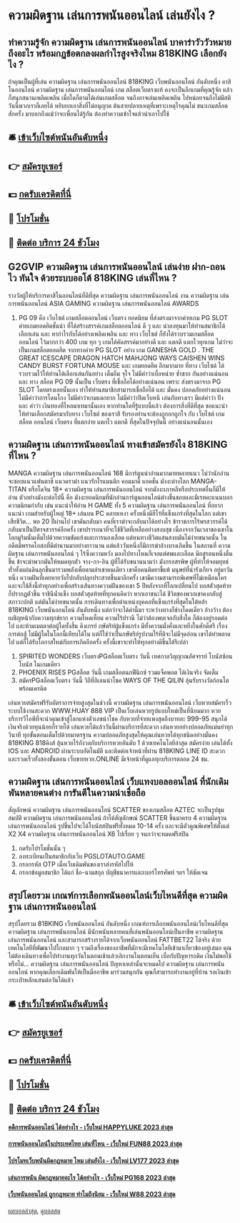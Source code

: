 # ความผิดฐาน เล่นการพนันออนไลน์ เล่นยังไง ?
## ทำความรู้จัก ความผิดฐาน เล่นการพนันออนไลน์ บาคาร่าวัววัวหมายถึงอะไร พร้อมกฏข้อตกลงผลกำไรสูงจริงไหม 818KING เลือกยังไง ?
ถ้าคุณเป็นผู้ที่เล่น ความผิดฐาน เล่นการพนันออนไลน์ 818KING เว็บพนันออนไลน์ อันดับหนึ่ง คาสิโนออนไลน์ ความผิดฐาน เล่นการพนันออนไลน์ เกม สล็อตเว็บตรงแท้ คงจะเป็นอีกเกมที่คุณรู้จัก แล้วก็สนุกสนานเพลิดเพลิน เมื่อใดก็ตามได้เล่นเกมสล็อต จนถึงอาจเล่นเพลิดเพลิน ไปหน่อยจนถึงไม่มีสติ วันนี้พวกเราก็เลยได้ หยิบยกเอาสิ่งที่ไม่อนุญาต ต้นสายปลายเหตุที่เพราะเหตุไรคุณไม่ ชนะเกมสล็อต สักครั้ง มาบอกถึงแม้ว่าจะเพื่อนได้รู้กัน ต้องทำความเข้าใจแล้วนำเอาไปใช้

## 🛎 [เข้าเว็บไซต์พนันอันดับหนึ่ง](https://bit.ly/3SdLNi2)
## 👉 [สมัครยูเซอร์](https://bit.ly/3SdLNi2)
## 💵 [กดรับเครดิตที่นี่](https://bit.ly/3dyRKHj)
## 👑 [โปรโมชั่น](https://bit.ly/3dyRKHj)
## 📱 [ติดต่อ บริการ 24 ชัวโมง](https://bit.ly/3dyRKHj)

## G2GVIP ความผิดฐาน เล่นการพนันออนไลน์ เล่นง่าย ฝาก-ถอนไว ทันใจ ด้วยระบบออโต้ 818KING เล่นที่ไหน ?
รางวัลผู้ให้บริการคาสิโนออนไลน์ที่ดีที่สุด ความผิดฐาน เล่นการพนันออนไลน์ งาน ความผิดฐาน เล่นการพนันออนไลน์ ASIA GAMING ความผิดฐาน เล่นการพนันออนไลน์ AWARDS
1. PG 09 คือ เว็บไซต์ เกมสล็อตออนไลน์ เว็บตรง ยอดนิยม ที่ส่งตรงมาจากค่ายเกม PG SLOT ค่ายเกมยอดฮิตชั้นนำ ที่ได้สร้างสรรค์เกมสล็อตออนไลน์ ดี ๆ และ น่าลงทุนมาให้ท่านสมาชิกได้เลือกเล่น และ หากำไรกับได้อย่างเพลิดเพลิน และ ทาง เว็บไซต์ ก็ยังได้รวบรวมเกมสล็อตออนไลน์ ไว้มากกว่า 400 เกม ทุก ๆ เกมได้คัดสรรค์มาอย่างดี และ แตกดี แตกไวทุกเกม ไม่ว่าจะเป็นเกมสล็อตยอดฮิต จากทางค่าย PG SLOT อย่าง เกม GANESHA GOLD . THE GREAT ICESCAPE DRAGON HATCH MAHJONG WAYS CAISHEN WINS CANDY BURST FORTUNA MOUSE และ เกมยอดฮิต อีกมากมาย ที่ทาง เว็บไซต์ ได้รวบรวมไว้ให้ท่านได้เลือกเล่นกันอย่าง เต็มอิ่ม จุใจ ไม่มีคำว่าเบื่อหน่าย ซ้ำซาก กันอย่างแน่นอน และ ทาง สล็อต PG 09 นั้นเป็น เว็บตรง ที่เชื่อถือได้อย่างแน่นอน เพราะ ส่งตรงมาจาก PG SLOT โดยตรงเลยนั้นเอง ทำให้ท่านสมาชิกสามารถเชื่อถือได้ และ มั่นคง ปลอดภัยอย่างแน่นอน ไม่มีคำว่าการโดนโกง ไม่มีคำว่าเกมแตกยาก ไม่มีคำว่าปิดเว็บหนี เล่นกับทางเรา มีแต่คำว่า ปัง และ คำว่า เงินทองที่ไหลมาเทมานั้นเอง หากท่านใดที่รู้แบบนี้แล้ว ต้องการสิ่งที่ดีที่สุด ขอแนะนำให้ท่านเลือกสมัครมากับทาง เว็บไซต์ ของเราสิ รับรองท่านจะต้องถูกอกถูกใจ กับ เว็บไซต์ เกมสล็อต ออนไลน์ เว็บตรง ที่แตกง่าย แตกไว แตกดี ที่สุดในปัจจุบันนี้ อย่างแน่นอนนั้นเอง

## ความผิดฐาน เล่นการพนันออนไลน์ ทางเข้าสมัครยังไง 818KING ที่ไหน ?
MANGA ความผิดฐาน เล่นการพนันออนไลน์ 168 มีการ์ตูนน่าอ่านมากมายหลายแนว ไม่ว่านักอ่านจะชอบแนวแฟนตาซี แนวดราม่า แนวรักโรแมนติก คอมมาดี้ แอคชั่น มังงะต่างโลก MANGA-TITAN หรือโดจิน 18+ ความผิดฐาน เล่นการพนันออนไลน์ จากมังงะเกาหลีหรือประเทศอื่นก็มีให้อ่าน ตัวอย่างมังงะต่อไปนี้ คือ มังงะยอดนิยมที่นักอ่านการ์ตูนออนไลน์ต่างชื่นชอบและมีเรทคะแนนบอกความนิยมกำกับ เช่น
แนะนำให้อ่าน H GAME ทั้ง 5 ความผิดฐาน เล่นการพนันออนไลน์ ที่อยากแนะนำ เกมสำหรับผู้ใหญ่ 18+ เล่นบน PC คลายเหงา
ครั้งหนึ่งมีฮีโร่ที่แข็งแกร่งที่สุดในโลก แต่เขาเสียชีวิต… พอ 20 ปีผ่านไป เขาดันกลับมา คนที่เราฆ่าจะกลับมาได้อย่างไร
ข้าราชการไร้พรสวรรค์ได้กลับมาเป็นปีศาจสวรรค์อีกครั้ง เขาปรารถนาที่จะใช้ชีวิตที่เหลืออย่างสงบสุข เนื่องจากวันเวลาของเขาในโลกมูริมนั้นเต็มไปด้วยความขัดแย้งและการนองเลือด แต่หนทางชีวิตแสนสงบมันไม่ง่ายขนาดนั้น
ในอดีตมีพรรคโอสถที่มีตำนานมาอย่างยาวนาน แต่แล้ววันหนึ่งก็มีการฆ่าล้างบางเกิดขึ้น ในสถานที่ ความผิดฐาน เล่นการพนันออนไลน์ ๆ ไร้ซึ่งความหวัง มองไปทางไหนก็เจอแต่ศพและเลือด มีอสูรตนหนึ่งตื่นขึ้น ข้าจะฆ่าพวกมันให้หมดทุกตัว จาง-กา-อิน ผู้ที่ได้รับขนานนามว่า มังกรอสรพิษ ผู้ที่ทำให้จอมยุทธ์ทั่วทั้งแผ่นดินลุกขึ้นมารวมพลังเพื่อตามล่าเขาคนเดียว
เขาคือคนติดยาขี้แพ้ มนุษย์ที่น่ารังเกียจ อยู่มาวันหนึ่ง ความฝันที่เคยหายวับไปกลับปลุกประสาทขึ้นมาอีกครั้ง เขามีความสามารถพิเศษที่ไม่เหมือนใคร และจะใช้สิ่งนี้ทำทุกอย่างเพื่อสร้างเส้นทางความฝันของเขา
5 ปีหลังจากที่โลกเปลี่ยนไป บอสตัวสุดท้ายก็ปรากฏตัวขึ้น ราชินีน้ำแข็ง บอสตัวสุดท้ายที่ทุกคนคิดว่า หากเอาชนะได้ ชีวิตของพวกเขาคงกลับสู่สภาวะปกติ แต่มันไม่ง่ายขนาดนั้น
การเดินทางเพื่อตำแหน่งบุคคลที่แข็งแกร่งที่สุดในใต้หล้า 818KING เว็บพนันออนไลน์ อันดับหนึ่ง แต่กว่าจะได้คำนี้มา ระหว่างทางก็ช่างโดดเดี่ยว อ้างว้าง ต้องเผชิญหน้ากับความทุกข์ยาก ความโหดเหี้ยม ความไร้ปรานี ไม่ว่าต้องพบเจอกับสิ่งใด ก็ต้องอยู่รอดต่อไป และห้ามเมตตาต่อผู้ใดทั้งสิ้น
คิงเกรย์ กษัตริย์ผู้แข็งแกร่ง มีทั้งความมั่งคั่งและหยิ่งในศักดิ์ศรี เรื่องการต่อสู้ ไม่มีผู้ใดในโลกนี้เทียบได้ใน แต่ก็ใช่ว่าเป็นกษัตริย์รูปงามไร้ที่ติจะไม่มีจุดอ่อน เขาได้ทำพลาดไป แต่ก็ได้รับโอกาสใหม่กับการเกิดอีกครั้ง ครั้งนี้เขาจะทำให้ทุกอย่างดีขึ้นได้รึเปล่า
1. SPIRITED WONDERS เว็บตรงPGสล็อตเว็บตรง วันนี้ เทศกาลวิญญาณอัศจรรย์ โบนัสซ้อนโบนัส ในเกมเดียว
2. PHOENIX RISES PGสล็อต วันนี้ เกมสล็อตนกฟีนิกซ์ รวมแจ็คพอต ได้เงินจริง จัดเต็ม
3. สมัครPGสล็อตเว็บตรง วันนี้ วิถีที่กิเลนนำโชค WAYS OF THE QILIN ลุ้นรับรางวัลก้อนโต พร้อมเครดิต

เล่นหวยสมัครฟรีรับอัตราการจ่ายสูงสุดในช่วงนี้ ความผิดฐาน เล่นการพนันออนไลน์ เว็บหวยสมัครเร็วระบบใช้งานสะดวก WWW.HUAY 888 VIP เป็นเว็บเล่นหวยรูปแบบใหม่เป็นที่นิยมมาก หวยบริการวีไอพีที่จะนำคุณเข้าสู่โลกแห่งตัวเลขนำโชค กับหวยที่จ่ายแพงสุดถึงบาทละ 999-95 สนุกได้เงินจริงด้วยทุนน้อยก็รวยได้ เล่นหวยได้แล้ววันนี้ผ่านบริการที่สะดวก เล่นหวยอย่างปลอดภัยแม่นยำทุกวินาที ทุกขั้นตอนเต็มไปด้วยมาตรฐาน ความปลอดภัยสูงสุดให้คุณเล่นหวยได้ทุกชนิดอย่างมั่นคง 818KING 818คิงส์ ลุ้นหวยไร้กังวลกับบริการหวยอันดับ 1 ด้วยเทคโนโลยีล่าสุด สมัครง่าย เล่นได้ทั้ง IOS และ ANDROID ผ่านระบบอัตโนมัติ และติดต่อเจ้าหน้าที่ผ่าน 818KING LINE ID สะดวกและรวดเร็วทั้งสองขั้นตอน เว็บขายหวย.ONLINE มีเจ้าหน้าที่ดูแลทุกบริการตลอด 24 ชม.

## ความผิดฐาน เล่นการพนันออนไลน์ เว็บแทงบอลออนไลน์ ที่นักเดิมพันหลายคนต่าง การันตีในความน่าเชื่อถือ
สัญลักษณ์ ความผิดฐาน เล่นการพนันออนไลน์ SCATTER ของเกมสล็อต AZTEC จะเป็นรูปขุมสมบัติ ความผิดฐาน เล่นการพนันออนไลน์ ถ้าได้สัญลักษณ์ SCATTER ขึ้นมาครบ 4 ความผิดฐาน เล่นการพนันออนไลน์ รูปขึ้นไปจะได้โบนัสสปินฟรีทั้งหมด 10-14 ครั้ง และจะมีตัวคูณพิเศษให้ตั้งแต่ X2 X4 ความผิดฐาน เล่นการพนันออนไลน์ X6 ไปเรื่อย ๆ จนกว่าจะหมดฟรีสปิน
1. กดรับโปรโมชั่นนั้น ๆ
2. ลงทะเบียนเป็นสมาชิกกับเว็บ PGSLOTAUTO.GAME
3. กรอกรหัส OTP เมื่อเว็บเดิมพันของเราส่งรหัสไปให้
4. กรอกข้อมูลสมาชิก ได้แก่ ชื่อ-นามสกุล บัญชีธนาคารและเบอร์โทรศัพท์ ฯลฯ ให้ชัดเจน

## สรุปโดยรวม เกณฑ์การเลือกพนันออนไลน์เว็บไหนดีที่สุด ความผิดฐาน เล่นการพนันออนไลน์
สรุปโดยรวม 818KING เว็บพนันออนไลน์ อันดับหนึ่ง เกณฑ์การเลือกพนันออนไลน์เว็บไหนดีที่สุด ความผิดฐาน เล่นการพนันออนไลน์ มีนักพนันหลายคนที่เล่นพนันออนไลน์เป็นอาชีพ ความผิดฐาน เล่นการพนันออนไลน์ และสามารถสร้างรายได้จากเว็บพนันออนไลน์ FATTBET22 ได้จริง ด้วยเทคโนโลยีที่พัฒนาไปไกลมาก ๆ รวมถึงเรื่องของอาชีพที่มักจะมีเทคโนโลยีเข้ามาเกี่ยวข้องอยู่เสมอ คุณไม่ต้องเดินทางเพื่อไปทำงานทุกวันในตอนเช้าแล้วเลิกงานในตอนเย็น เบื่อกับปัญหารถติด เงินไม่พอใช้หรือไม่… ความผิดฐาน เล่นการพนันออนไลน์ ปัญหาเหล่านั้นจะหมดไป ความผิดฐาน เล่นการพนันออนไลน์ หากคุณเลือกเดิมพันให้เป็นมืออาชีพ มาร่วมสนุกกัน คุณก็สามารถทำงานอยู่ที่บ้าน รอเงินเข้ากระเป๋าหลักแสนต่อวันได้แล้ว

## 🛎 [เข้าเว็บไซต์พนันอันดับหนึ่ง](https://bit.ly/3SdLNi2)
## 👉 [สมัครยูเซอร์](https://bit.ly/3SdLNi2)
## 💵 [กดรับเครดิตที่นี่](https://bit.ly/3dyRKHj)
## 👑 [โปรโมชั่น](https://bit.ly/3dyRKHj)
## 📱 [ติดต่อ บริการ 24 ชัวโมง](https://bit.ly/3dyRKHj)

#### [คดีการพนันออนไลน์ ได้อย่างไร - เว็บใหม่ HAPPYLUKE 2023 ล่าสุด](https://atom.io/themes/คดีการพนันออนไลน์%20ได้อย่างไร%20-%20เว็บใหม่%20happyluke%202023%20ล่าสุด)
#### [การพนันออนไลน์ในประเทศไทย เล่นที่ไหน - เว็บใหม่ FUN88 2023 ล่าสุด](https://atom.io/themes/การพนันออนไลน์ในประเทศไทย%20เล่นที่ไหน%20-%20เว็บใหม่%20fun88%202023%20ล่าสุด)
#### [โปรโมทเว็บพนันผิดกฎหมาย ไหม เล่นยังไง - เว็บใหม่ LV177 2023 ล่าสุด](https://atom.io/themes/โปรโมทเว็บพนันผิดกฎหมาย%20ไหม%20เล่นยังไง%20-%20เว็บใหม่%20lv177%202023%20ล่าสุด)
#### [เล่นการพนัน ผิดกฎหมายอะไร ได้อย่างไร - เว็บใหม่ PG168 2023 ล่าสุด](https://atom.io/themes/เล่นการพนัน%20ผิดกฎหมายอะไร%20ได้อย่างไร%20-%20เว็บใหม่%20pg168%202023%20ล่าสุด)
#### [เว็บพนันออนไลน์ ถูกกฎหมาย ทำไมถึงนิยม - เว็บใหม่ W88 2023 ล่าสุด](https://atom.io/themes/เว็บพนันออนไลน์%20ถูกกฎหมาย%20ทำไมถึงนิยม%20-%20เว็บใหม่%20w88%202023%20ล่าสุด)

[ผลบอลล่าสุด](https://siamsport.tv "ผลบอลล่าสุด"), [ดูบอลสด](https://siamsport.tv/ดูบอลสด "ดูบอลสด")